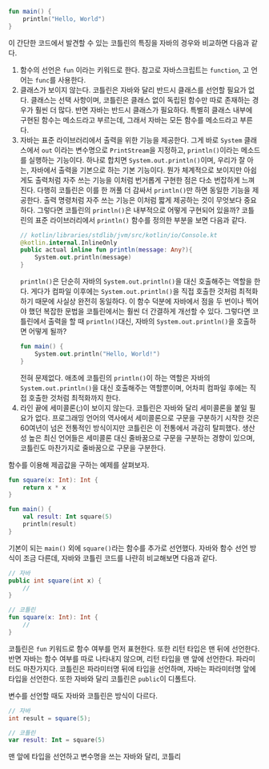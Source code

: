 ```kotlin
fun main() {
	println("Hello, World")
}
```

이 간단한 코드에서 발견할 수 있는 코틀린의 특징을 자바의 경우와 비교하면 다음과 같다.

1. 함수의 선언은 `fun` 이라는 키워드로 한다. 참고로 자바스크립트는 `function`, 고 언어는 `func`를 사용한다.
2. 클래스가 보이지 않는다. 코틀린은 자바와 달리 반드시 클래스를 선언할 필요가 없다. 클래스는 선택 사항이며, 코틀린은 클래스 없이 독립된 함수만 따로 존재하는 경우가 훨씬 더 많다. 반면 자바는 반드시 클래스가 필요하다. 특별히 클래스 내부에 구현된 함수는 메소드라고 부르는데, 그래서 자바는 모든 함수를 메소드라고 부른다.
3. 자바는 표준 라이브러리에서 출력을 위한 기능을 제공한다. 그게 바로 `System` 클래스에서 `out` 이라는 변수명으로 `PrintStream`을 지정하고, `println()`이라는 메소드를 실행하는 기능이다. 하나로 합치면 `System.out.println()`이며, 우리가 잘 아는, 자바에서 출력을 기본으로 하는 기본 기능이다. 뭔가 체계적으로 보이지만 아쉽게도 출력처럼 자주 쓰는 기능을 이처럼 번거롭게 구현한 점은 다소 번잡하게 느껴진다. 다행히 코틀린은 이를 한 꺼풀 더 감싸서 `println()`만 하면 동일한 기능을 제공한다. 출력 명령처럼 자주 쓰는 기능은 이처럼 짧게 제공하는 것이 무엇보다 중요하다.
	그렇다면 코틀린의 `println()`은 내부적으로 어떻게 구현되어 있을까? 코틀린의 표준 라이브러리에서 `println()` 함수를 정의한 부분을 보면 다음과 같다.
	```kotlin
	// kotlin/libraries/stdlib/jvm/src/kotlin/io/Console.kt
	@kotlin.internal.InlineOnly
	public actual inline fun println(message: Any?){
		System.out.println(message)
	}
	```
	`println()`은 단순히 자바의 `System.out.println()`을 대신 호출해주는 역할을 한다. 게다가 컴파일 이후에는 `System.out.println()`을 직접 호출한 것처럼 최적화하기 때문에 사실상 완전히 동일하다. 이 함수 덕분에 자바에서 점을 두 번이나 찍어야 했던 복잡한 문법을 코틀린에서는 훨씬 더 간결하게 개선할 수 있다.
	그렇다면 코틀린에서 출력을 할 때 `println()`대신, 자바의  `System.out.println()`을 호출하면 어떻게 될까?
	```kotlin
	fun main() {
		System.out.println("Hello, World!")
	}
	```
	전혀 문제없다. 애초에 코틀린의 `println()`이 하는 역할은 자바의 `System.out.println()`을 대신 호출해주는 역할뿐이며, 어차피 컴파일 후에는 직접 호출한 것처럼 최적화까지 한다. 
4. 라인 끝에 세미콜론(;)이 보이지 않는다. 코틀린은 자바와 달리 세미콜론을 붙일 필요가 없다. 프로그래밍 언어의 역사에서 세미콜론으로 구문을 구분하기 시작한 것은 60여년이 넘은 전통적인 방식이지만 코틀린은 이 전통에서 과감히 탈피했다. 생산성 높은 최신 언어들은 세미콜론 대신 줄바꿈으로 구문을 구분하는 경향이 있으며, 코틀린도 마찬가지로 줄바꿈으로 구문을 구분한다.

함수를 이용해 제곱값을 구하는 예제를 살펴보자.

```kotlin
fun square(x: Int): Int {
	return x * x
}

fun main() {
	val result: Int square(5)
	println(result)
}
```

기본이 되는 `main()` 외에 `square()`라는 함수를 추가로 선언했다. 자바와 함수 선언 방식이 조금 다른데, 자바와 코틀린 코드를 나란히 비교해보면 다음과 같다.
```java
// 자바
public int square(int x) {
	//
}
```

```kotlin
// 코틀린
fun square(x: Int): Int {
	//
}
```

코틀린은 `fun` 키워드로 함수 여부를 먼저 표현한다. 또한 리턴 타입은 맨 뒤에 선언한다. 반면 자바는 함수 여부를 따로 나타내지 않으며, 리턴 타입을 맨 앞에 선언한다. 파라미터도 마찬가지다. 코틀린은 파라미터명 뒤에 타입을 선언하며, 자바는 파라미터명 앞에 타입을 선언한다. 또한 자바와 달리 코틀린은 `public`이 디폴트다. 

변수를 선언할 때도 자바와 코틀린은 방식이 다르다.
```java
// 자바
int result = square(5);
```

```kotlin
// 코틀린
var result: Int = square(5)
```
맨 앞에 타입을 선언하고 변수명을 쓰는 자바와 달리, 코틀리
